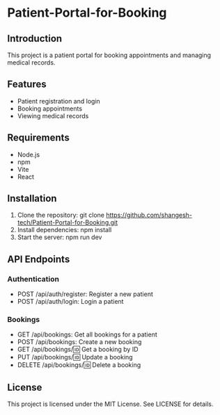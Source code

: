 # Patient-Portal-for-Booking
## Introduction
This project is a patient portal for booking appointments and managing medical records.
## Features
* Patient registration and login
* Booking appointments
* Viewing medical records
## Requirements
* Node.js
* npm
* Vite
* React
## Installation
1. Clone the repository: git clone https://github.com/shangesh-tech/Patient-Portal-for-Booking.git
2. Install dependencies: npm install
3. Start the server: npm run dev
## API Endpoints
### Authentication
* POST /api/auth/register: Register a new patient
* POST /api/auth/login: Login a patient
### Bookings
* GET /api/bookings: Get all bookings for a patient
* POST /api/bookings: Create a new booking
* GET /api/bookings/:id: Get a booking by ID
* PUT /api/bookings/:id: Update a booking
* DELETE /api/bookings/:id: Delete a booking

## License
This project is licensed under the MIT License. See LICENSE for details.